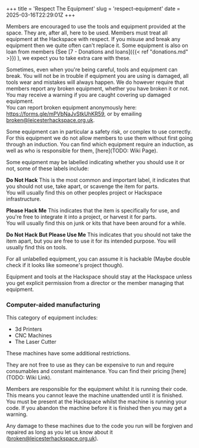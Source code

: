 +++
title = 'Respect The Equipment'
slug = 'respect-equipment'
date = 2025-03-16T22:29:01Z
+++

Members are encouraged to use the tools and equipment provided at the space. They are, after all, here to be used.
Members must treat all equipment at the Hackspace with respect. If you misuse and break any equipment then we quite
often can't replace it. Some equipment is also on loan from members (See
[7 - Donations and loans]({{< ref "donations.md" >}}) ), we expect you to take extra care with these.

Sometimes, even when you're being careful, tools and equipment can break. You will not be in trouble if equipment you
are using is damaged, all tools wear and mistakes will always happen. We do however require that members report any
broken equipment, whether you have broken it or not. You may receive a warning if you are caught covering up damaged
equipment.  
You can report broken equipment anonymously here: https://forms.gle/mPVbNaJvStkUhKR59, or by emailing
[broken@leicesterhackspace.org.uk](mailto:broken@leicesterhackspace.org.uk).

Some equipment can in particular a safety risk, or complex to use correctly. For this equipment we do not allow members
to use them without first going through an induction. You can find which equipment require an induction, as well as who
is responsible for them, [here](TODO: Wiki Page).

Some equipment may be labelled indicating whether you should use it or not, some of these labels include:

**Do Not Hack**
This is the most common and important label, it indicates that you should not use, take apart, or scavenge the item for
parts.  
You will usually find this on other peoples project or Hackspace infrastructure.

**Please Hack Me**
This indicates that the item is specifically for use, and you're free to integrate it into a project, or harvest it for
parts.  
You will usually find this on junk or kits that have been around for a while.

**Do Not Hack But Please Use Me**
This indicates that you should not take the item apart, but you are free to use it for its intended purpose.
You will usually find this on tools.

For all unlabelled equipment, you can assume it is hackable (Maybe double check if it looks like someone's project
though).

Equipment and tools at the Hackspace should stay at the Hackspace unless you get explicit permission from a director or
the member managing that equipment.

### Computer-aided manufacturing
This category of equipment includes:
- 3d Printers
- CNC Machines
- The Laser Cutter

These machines have some additional restrictions.

They are not free to use as they can be expensive to run and require consumables and constant maintenance. You can find
their pricing [here](TODO: Wiki Link).

Members are responsible for the equipment whilst it is running their code. This means you cannot leave the machine
unattended until it is finished. You must be present at the Hackspace whilst the machine is running your code. If you
abandon the machine before it is finished then you may get a warning.

Any damage to these machines due to the code you run will be forgiven and repaired as long as you let us know about it
([broken@leicesterhackspace.org.uk](mailto:broken@leicesterhackspace.org.uk)).
